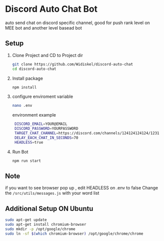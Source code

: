 # Discord Auto Chat Bot

auto send chat on discord specific channel, good for push rank level on MEE bot and another level basead bot

## Setup
1. Clone Project and CD to Project dir
   ```bash
   git clone https://github.com/Widiskel/discord-auto-chat
   cd discord-auto-chat
   ```
2. Install package
   ```bash
   npm install
   ```
3. configure enviroment variable
   ```bash
   nano .env
   ```
   environment example
   ```bash
    DISCORD_EMAIL=YOUR@EMAIL
    DISCORD_PASSWORD=YOURPASSWORD
    TARGET_CHAT_CHANNEL=https://discord.com/channels/124124124124/123124124
    DELAY_EACH_CHAT_IN_SECONDS=70
    HEADLESS=true
   ```
4. Run Bot
   ```bash
   npm run start
   ```

## Note

if you want to see browser pop up , edit HEADLESS on .env to false
Change the `/src/utils/messages.js` with your word list

## Additional Setup ON Ubuntu
```bash
sudo apt-get update
sudo apt-get install chromium-browser
sudo mkdir -p /opt/google/chrome
sudo ln -sf $(which chromium-browser) /opt/google/chrome/chrome
```
